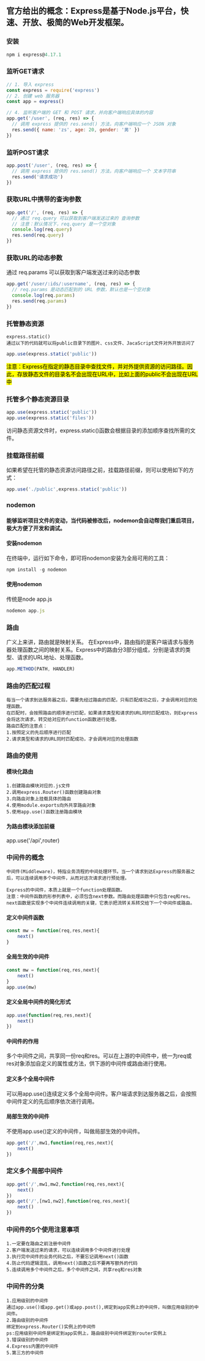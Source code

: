 ## 官方给出的概念：Express是基于Node.js平台，快速、开放、极简的Web开发框架。

### 安装
```js
npm i express@4.17.1
```

### 监听GET请求
```js
// 1. 导入 express
const express = require('express')
// 2. 创建 web 服务器
const app = express()

// 4. 监听客户端的 GET 和 POST 请求，并向客户端响应具体的内容
app.get('/user', (req, res) => {
  // 调用 express 提供的 res.send() 方法，向客户端响应一个 JSON 对象
  res.send({ name: 'zs', age: 20, gender: '男' })
})
```

### 监听POST请求
```js
app.post('/user', (req, res) => {
  // 调用 express 提供的 res.send() 方法，向客户端响应一个 文本字符串
  res.send('请求成功')
})
```

### 获取URL中携带的查询参数
```js
app.get('/', (req, res) => {
  // 通过 req.query 可以获取到客户端发送过来的 查询参数
  // 注意：默认情况下，req.query 是一个空对象
  console.log(req.query)
  res.send(req.query)
})
```

### 获取URL的动态参数
通过 req.params 可以获取到客户端发送过来的动态参数
```js
app.get('/user/:ids/:username', (req, res) => {
  // req.params 是动态匹配到的 URL 参数，默认也是一个空对象
  console.log(req.params)
  res.send(req.params)
})
```

### 托管静态资源
```
express.static()
通过以下的代码就可以将public目录下的图片、css文件、JacaScript文件对外开放访问了
```
```js
app.use(express.static('public'))
```
<mark>注意：Express在指定的静态目录中查找文件，并对外提供资源的访问路径。因此，存放静态文件的目录名不会出现在URL中，比如上面的public不会出现在URL中</mark>

### 托管多个静态资源目录
```js
app.use(express.static('public'))
app.use(express.static('files'))
```
访问静态资源文件时，express.static()函数会根据目录的添加顺序查找所需的文件。

### 挂载路径前缀
如果希望在托管的静态资源访问路径之前，挂载路径前缀，则可以使用如下的方式：
```js
app.use('./public',express.static('public'))
```

### nodemon
#### 能够监听项目文件的变动，当代码被修改后，nodemon会自动帮我们重启项目，极大方便了开发和调试。

#### 安装nodemon
在终端中，运行如下命令，即可将nodemon安装为全局可用的工具：
```js
npm install -g nodemon
```
#### 使用nodemon
传统是node app.js
```js
nodemon app.js
```

### 路由
广义上来讲，路由就是映射关系。
在Express中，路由指的是客户端请求与服务器处理函数之间的映射关系。Express中的路由分3部分组成，分别是请求的类型、请求的URL地址、处理函数。
```js
app.METHOD(PATH, HANDLER)
```
### 路由的匹配过程
```
每当一个请求到达服务器之后，需要先经过路由的匹配，只有匹配成功之后，才会调用对应的处理函数。
在匹配时，会按照路由的顺序进行匹配，如果请求类型和请求的URL同时匹配成功，则Express会将这次请求，转交给对应的function函数进行处理。
路由匹配的注意点：
1.按照定义的先后顺序进行匹配
2.请求类型和请求的URL同时匹配成功，才会调用对应的处理函数
```

### 路由的使用
#### 模块化路由
```
1.创建路由模块对应的.js文件
2.调用express.Router()函数创建路由对象
3.向路由对象上挂载具体的路由
4.使用module.exports向外共享路由对象
5.使用app.use()函数注册路由模块
```

#### 为路由模块添加前缀
app.use('/api',router)

### 中间件的概念
```
中间件(Middleware)，特指业务流程的中间处理环节。当一个请求到达Express的服务器之后，可以连续调用多个中间件，从而对这次请求进行预处理。

Express的中间件，本质上就是一个function处理函数。
注意：中间件函数的形参列表中，必须包含next参数。而路由处理函数中只包含req和res。
next函数是实现多个中间件连续调用的关键，它表示把流转关系转交给下一个中间件或路由。
```

#### 定义中间件函数
```js
const mw = function(req,res,next){
    next()
}
```

#### 全局生效的中间件
```js
const mw = function(req,res,next){
    next()
}
app.use(mw)
```

#### 定义全局中间件的简化形式

```js
app.use(function(req,res,next){
    next()
})
```

#### 中间件的作用
多个中间件之间，共享同一份req和res。可以在上游的中间件中，统一为req或res对象添加自定义的属性或方法，供下游的中间件或路由进行使用。

#### 定义多个全局中间件
可以用app.use()连续定义多个全局中间件。客户端请求到达服务器之后，会按照中间件定义的先后顺序依次进行调用。

#### 局部生效的中间件
不使用app.use()定义的中间件，叫做局部生效的中间件。
```js
app.get('/',mw1,function(req,res,next){
    next()
})
```

### 定义多个局部中间件
```js
app.get('/',mw1,mw2,function(req,res,next){
    next()
})
app.get('/',[nw1,nw2],function(req,res,next){
    next()
})
```

### 中间件的5个使用注意事项
```
1.一定要在路由之前注册中间件
2.客户端发送过来的请求，可以连续调用多个中间件进行处理
3.执行完中间件的业务代码之后，不要忘记调用next()函数
4.防止代码逻辑混乱，调用next()函数之后不要再写额外的代码
5.连续调用多个中间件之后，多个中间件之间，共享req和res对象
```

### 中间件的分类
```
1.应用级别的中间件
通过app.use()或app.get()或app.post(),绑定到app实例上的中间件，叫做应用级别的中间件。
2.路由级别的中间件
绑定到express.Router()实例上的中间件
ps:应用级别中间件是绑定到app实例上，路由级别中间件绑定到router实例上
3.错误级别的中间件
4.Express内置的中间件
5.第三方的中间件
```